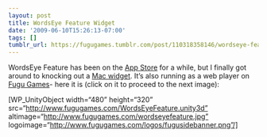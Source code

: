 ```yaml
---
layout: post
title: WordsEye Feature Widget
date: '2009-06-10T15:26:13-07:00'
tags: []
tumblr_url: https://fugugames.tumblr.com/post/110318358146/wordseye-feature-widget
---
```

WordsEye Feature has been on the [App Store](http://itunes.apple.com/WebObjects/MZStore.woa/wa/viewSoftware?id=305827351&mt=8) for a while, but I finally got around to knocking out a [Mac widget](http://www.apple.com/downloads/dashboard/justforfun/wordseyefeature.html). It’s also running as a web player on [Fugu Games](http://www.fugugames.com/)- here it is (click on it to proceed to the next image):

[WP\_UnityObject width=“480” height=“320” src=“http://www.fugugames.com/WordsEyeFeature.unity3d” altimage=“http://www.fugugames.com/wordseyefeature.jpg” logoimage=“http://www.fugugames.com/logos/fugusidebanner.png”/]

